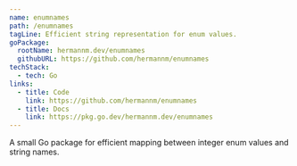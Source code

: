 ```yaml
---
name: enumnames
path: /enumnames
tagLine: Efficient string representation for enum values.
goPackage:
  rootName: hermannm.dev/enumnames
  githubURL: https://github.com/hermannm/enumnames
techStack:
  - tech: Go
links:
  - title: Code
    link: https://github.com/hermannm/enumnames
  - title: Docs
    link: https://pkg.go.dev/hermannm.dev/enumnames
---
```


A small Go package for efficient mapping between integer enum values and string names.
